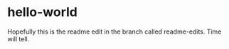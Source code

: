# hello-world

Hopefully this is the readme edit in the branch called readme-edits.   Time will tell.
